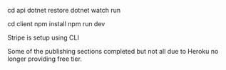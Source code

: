 cd api
dotnet restore
dotnet watch run

cd client
npm install
npm run dev

Stripe is setup using CLI

Some of the publishing sections completed but not all due to Heroku no longer providing free tier. 
